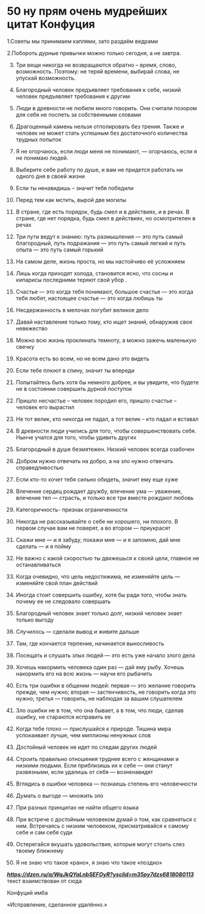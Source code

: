 # 50 ну прям очень мудрейших цитат Конфуция

 1.Советы мы принимаем каплями, зато раздаём ведрами

 2.Побороть дурные привычки можно только сегодня, а не завтра.

3. Три вещи никогда не возвращаются обратно – время, слово, возможность. Поэтому: не теряй времени, выбирай слова, не упускай возможность.

4. Благородный человек предъявляет требования к себе, низкий человек предъявляет требования к другим

5. Люди в древности не любили много говорить. Они считали позором для себя не поспеть за собственными словами
  
6. Драгоценный камень нельзя отполировать без трения. Также и человек не может стать успешным без достаточного количества трудных попыток

7. Я не огорчаюсь, если люди меня не понимают, — огорчаюсь, если я не понимаю людей.

8. Выберите себе работу по душе, и вам не придется работать ни одного дня в своей жизни

9. Если ты ненавидишь – значит тебя победили
   
10. Перед тем как мстить, вырой две могилы

11. В стране, где есть порядок, будь смел и в действиях, и в речах. В стране, где нет порядка, будь смел в действиях, но осмотрителен в речах

12. Три пути ведут к знанию: путь размышления — это путь самый благородный, путь подражания — это путь самый легкий и путь опыта — это путь самый горький

13. На самом деле, жизнь проста, но мы настойчиво её усложняем

14. Лишь когда приходят холода, становится ясно, что сосны и кипарисы последними теряют свой убор .

15. Счастье — это когда тебя понимают, большое счастье — это когда тебя любят, настоящее счастье — это когда любишь ты

16. Несдержанность в мелочах погубит великое дело

17. Давай наставления только тому, кто ищет знаний, обнаружив свое невежество

18. Можно всю жизнь проклинать темноту, а можно зажечь маленькую свечку

19. Красота есть во всем, но не всем дано это видеть

20. Если тебе плюют в спину, значит ты впереди

21. Попытайтесь быть хотя бы немного добрее, и вы увидите, что будете не в состоянии совершить дурной поступок

22. Пришло несчастье – человек породил его, пришло счастье – человек его вырастил

23. Не тот велик, кто никогда не падал, а тот велик – кто падал и вставал

24. В древности люди учились для того, чтобы совершенствовать себя. Нынче учатся для того, чтобы удивить других

25. Благородный в душе безмятежен. Низкий человек всегда озабочен

26. Добром нужно отвечать на добро, а на зло нужно отвечать справедливостью

27. Если кто-то хочет тебя сильно обидеть, значит ему еще хуже

28. Влечение сердец рождает дружбу, влечение ума — уважение, влечение тел — страсть, и только все три вместе рождают любовь

29. Категоричность- признак ограниченности

30. Никогда не рассказывайте о себе ни хорошего, ни плохого. В первом случае вам не поверят, а во втором — приукрасят

31. Скажи мне — и я забуду, покажи мне — и я запомню, дай мне сделать — и я пойму

32. Не важно с какой скоростью ты движешься к своей цели, главное не останавливаться

33. Когда очевидно, что цель недостижима, не изменяйте цель — изменяйте свой план действий

34. Иногда стоит совершить ошибку, хотя бы ради того, чтобы знать почему ее не следовало совершать

35. Благородный человек знает только долг, низкий человек знает только выгоду

36. Случилось — сделали вывод и живите дальше

37. Там, где кончается терпение, начинается выносливость

38. Посещать и слушать злых людей — это есть уже начало злого дела

39. Хочешь накормить человека один раз — дай ему рыбу. Хочешь накормить его на всю жизнь — научи его рыбачить

40. Есть три ошибки в общении людей: первая — это желание говорить прежде, чем нужно; вторая — застенчивость, не говорить когда это нужно; третья — говорить, не наблюдая за вашим слушателем

41. Зло ошибки не в том, что она бывает, а в том, что люди, сделав ошибку, не стараются исправить ее

42. Когда тебе плохо — прислушайся к природе. Тишина мира успокаивает лучше, чем миллионы ненужных слов

43. Достойный человек не идет по следам других людей

44. Строить правильно отношения труднее всего с женщинами и низкими людьми. Если приблизишь их к себе — они станут развязными, если удалишь от себя — возненавидят

45. Вглядись в ошибки человека — познаешь степень его человечности

46. Думать о выгоде — множить зло

47. При разных принципах не найти общего языка

48. При встрече с достойным человеком думай о том, как сравняться с ним. Встречаясь с низким человеком, присматривайся к самому себе и сам себя суди

49. Остерегайся вкушать удовольствия, которые могут стоить слез твоему ближнему

50. Я не знаю что такое «рано», я знаю что такое «поздно»

***https://dzen.ru/a/WqJkQYaLnbSEFOyR?ysclid=m35py7dzs6818080113***
текст взаимствован от сюда

Конфуций имба

«Исправление, сделанное удалённо.»